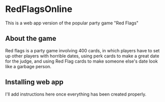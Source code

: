 # RedFlagsOnline
This is a web app version of the popular party game "Red Flags"

## About the game
Red flags is a party game involving 400 cards, in which players have to set up other players with horrible dates, using perk cards to make a great date for the judge, and using Red Flag cards to make someone else's date look like a  garbage person.

## Installing web app
I'll add instructions here once everything has been created properly.
